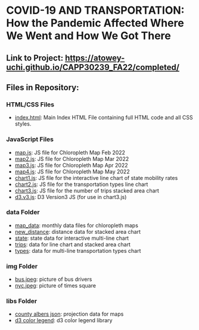 

# COVID-19 AND TRANSPORTATION: How the Pandemic Affected Where We Went and How We Got There
## Link to Project: https://atowey-uchi.github.io/CAPP30239_FA22/completed/

## Files in Repository:

### HTML/CSS Files

- [index.html](https://github.com/atowey-uchi/CAPP30239_FA22/blob/main/completed/index.html): Main Index HTML File containing full HTML code and all CSS styles.

### JavaScript Files
- [map.js](https://github.com/atowey-uchi/CAPP30239_FA22/blob/main/completed/map.js): JS file for Chloropleth Map Feb 2022
- [map2.js](https://github.com/atowey-uchi/CAPP30239_FA22/blob/main/completed/map2.js): JS file for Chloropleth Map Mar 2022
- [map3.js](https://github.com/atowey-uchi/CAPP30239_FA22/blob/main/completed/map3.js): JS file for Chloropleth Map Apr 2022
- [map4.js](https://github.com/atowey-uchi/CAPP30239_FA22/blob/main/completed/map4.js): JS file for Chloropleth Map May 2022
- [chart1.js](https://github.com/atowey-uchi/CAPP30239_FA22/blob/main/completed/chart1.js): JS file for the interactive line chart of state mobility rates
- [chart2.js](https://github.com/atowey-uchi/CAPP30239_FA22/blob/main/completed/chart2.js): JS file for the transportation types line chart
- [chart3.js](https://github.com/atowey-uchi/CAPP30239_FA22/blob/main/completed/chart3.js): JS file for the number of trips stacked area chart
- [d3.v3.js](https://github.com/atowey-uchi/CAPP30239_FA22/blob/main/completed/d3.v3.js): D3 Version3 JS (for use in chart3.js)

### data Folder
- [map_data](https://github.com/atowey-uchi/CAPP30239_FA22/tree/main/completed/data/map_data): monthly data files for chloropleth maps
- [new_distance](https://github.com/atowey-uchi/CAPP30239_FA22/blob/main/completed/data/new_distance.csv): distance data for stacked area chart
- [state](https://github.com/atowey-uchi/CAPP30239_FA22/blob/main/completed/data/state.tsv): state data for interactive multi-line chart
- [trips](https://github.com/atowey-uchi/CAPP30239_FA22/blob/main/completed/data/trips.csv): data for line chart and stacked area chart
- [types](https://github.com/atowey-uchi/CAPP30239_FA22/blob/main/completed/data/types.csv): data for multi-line transportation types chart

### img Folder
- [bus.jpeg](https://github.com/atowey-uchi/CAPP30239_FA22/blob/main/completed/img/bus.jpeg): picture of bus drivers
- [nyc.jpeg](https://github.com/atowey-uchi/CAPP30239_FA22/blob/main/completed/img/nyc.jpeg): picture of times square

### libs Folder
- [county albers json](https://github.com/atowey-uchi/CAPP30239_FA22/blob/main/completed/libs/counties-albers-10m.json): projection data for maps
- [d3 color legend](https://github.com/atowey-uchi/CAPP30239_FA22/blob/main/completed/libs/d3-color-legend.js): d3 color legend library
